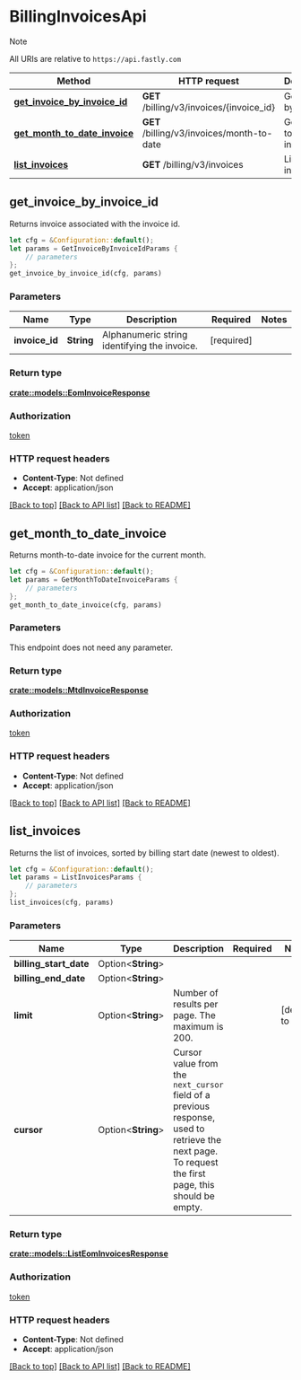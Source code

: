 # BillingInvoicesApi

> [!NOTE]
> All URIs are relative to `https://api.fastly.com`

Method | HTTP request | Description
------ | ------------ | -----------
[**get_invoice_by_invoice_id**](BillingInvoicesApi.md#get_invoice_by_invoice_id) | **GET** /billing/v3/invoices/{invoice_id} | Get invoice by ID.
[**get_month_to_date_invoice**](BillingInvoicesApi.md#get_month_to_date_invoice) | **GET** /billing/v3/invoices/month-to-date | Get month-to-date invoice.
[**list_invoices**](BillingInvoicesApi.md#list_invoices) | **GET** /billing/v3/invoices | List of invoices.



## get_invoice_by_invoice_id

Returns invoice associated with the invoice id.

```rust
let cfg = &Configuration::default();
let params = GetInvoiceByInvoiceIdParams {
    // parameters
};
get_invoice_by_invoice_id(cfg, params)
```

### Parameters


Name | Type | Description  | Required | Notes
------------- | ------------- | ------------- | ------------- | -------------
**invoice_id** | **String** | Alphanumeric string identifying the invoice. | [required] |

### Return type

[**crate::models::EomInvoiceResponse**](EomInvoiceResponse.md)

### Authorization

[token](../README.md#token)

### HTTP request headers

- **Content-Type**: Not defined
- **Accept**: application/json

[[Back to top]](#) [[Back to API list]](../README.md#documentation-for-api-endpoints) [[Back to README]](../README.md)


## get_month_to_date_invoice

Returns month-to-date invoice for the current month.

```rust
let cfg = &Configuration::default();
let params = GetMonthToDateInvoiceParams {
    // parameters
};
get_month_to_date_invoice(cfg, params)
```

### Parameters

This endpoint does not need any parameter.

### Return type

[**crate::models::MtdInvoiceResponse**](MtdInvoiceResponse.md)

### Authorization

[token](../README.md#token)

### HTTP request headers

- **Content-Type**: Not defined
- **Accept**: application/json

[[Back to top]](#) [[Back to API list]](../README.md#documentation-for-api-endpoints) [[Back to README]](../README.md)


## list_invoices

Returns the list of invoices, sorted by billing start date (newest to oldest).

```rust
let cfg = &Configuration::default();
let params = ListInvoicesParams {
    // parameters
};
list_invoices(cfg, params)
```

### Parameters


Name | Type | Description  | Required | Notes
------------- | ------------- | ------------- | ------------- | -------------
**billing_start_date** | Option\<**String**> |  |  |
**billing_end_date** | Option\<**String**> |  |  |
**limit** | Option\<**String**> | Number of results per page. The maximum is 200. |  |[default to 100]
**cursor** | Option\<**String**> | Cursor value from the `next_cursor` field of a previous response, used to retrieve the next page. To request the first page, this should be empty. |  |

### Return type

[**crate::models::ListEomInvoicesResponse**](ListEomInvoicesResponse.md)

### Authorization

[token](../README.md#token)

### HTTP request headers

- **Content-Type**: Not defined
- **Accept**: application/json

[[Back to top]](#) [[Back to API list]](../README.md#documentation-for-api-endpoints) [[Back to README]](../README.md)

